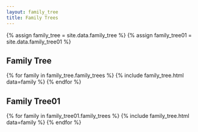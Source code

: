 ```yaml
---
layout: family_tree
title: Family Trees
---
```


{% assign family_tree = site.data.family_tree %}
{% assign family_tree01 = site.data.family_tree01 %}

<h2>Family Tree</h2>
{% for family in family_tree.family_trees %}
  {% include family_tree.html data=family %}
{% endfor %}

<h2>Family Tree01</h2>
{% for family in family_tree01.family_trees %}
  {% include family_tree.html data=family %}
{% endfor %}